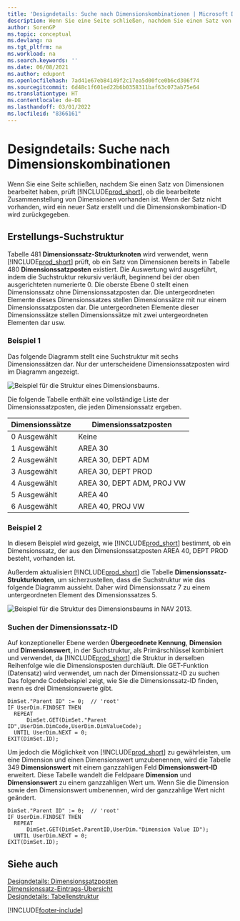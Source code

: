 ```yaml
---
title: 'Designdetails: Suche nach Dimensionskombinationen | Microsoft Docs'
description: Wenn Sie eine Seite schließen, nachdem Sie einen Satz von Dimensionen bearbeitet haben, prüft Business Central, ob die bearbeitete Zusammenstellung von Dimensionen vorhanden ist. Wenn der Satz nicht vorhanden, wird ein neuer Satz erstellt und die Dimensionskombination-ID wird zurückgegeben.
author: SorenGP
ms.topic: conceptual
ms.devlang: na
ms.tgt_pltfrm: na
ms.workload: na
ms.search.keywords: ''
ms.date: 06/08/2021
ms.author: edupont
ms.openlocfilehash: 7ad41e67eb84149f2c17ea5d00fce0b6cd306f74
ms.sourcegitcommit: 6d48c1f601ed22b6b0358311baf63c073ab75e64
ms.translationtype: HT
ms.contentlocale: de-DE
ms.lasthandoff: 03/01/2022
ms.locfileid: "8366161"
---
```

# <a name="design-details-searching-for-dimension-combinations"></a>Designdetails: Suche nach Dimensionskombinationen
Wenn Sie eine Seite schließen, nachdem Sie einen Satz von Dimensionen bearbeitet haben, prüft [!INCLUDE[prod_short](includes/prod_short.md)], ob die bearbeitete Zusammenstellung von Dimensionen vorhanden ist. Wenn der Satz nicht vorhanden, wird ein neuer Satz erstellt und die Dimensionskombination-ID wird zurückgegeben.  

## <a name="building-search-tree"></a>Erstellungs-Suchstruktur  
 Tabelle 481 **Dimensionssatz-Strukturknoten** wird verwendet, wenn [!INCLUDE[prod_short](includes/prod_short.md)] prüft, ob ein Satz von Dimensionen bereits in Tabelle 480 **Dimensionssatzposten** existiert. Die Auswertung wird ausgeführt, indem die Suchstruktur rekursiv verläuft, beginnend bei der oben ausgerichteten numerierte 0. Die oberste Ebene 0 stellt einen Dimensionssatz ohne Dimensionssatzposten dar. Die untergeordneten Elemente dieses Dimensionssatzes stellen Dimensionssätze mit nur einem Dimensionssatzposten dar. Die untergeordneten Elemente dieser Dimensionssätze stellen Dimensionssätze mit zwei untergeordneten Elementen dar usw.  

### <a name="example-1"></a>Beispiel 1  
 Das folgende Diagramm stellt eine Suchstruktur mit sechs Dimensionssätzen dar. Nur der unterscheidene Dimensionssatzposten wird im Diagramm angezeigt.  

 ![Beispiel für die Struktur eines Dimensionsbaums.](media/nav2013_dimension_tree.png "Beispiel einer Dimensionsbaumstruktur")  

 Die folgende Tabelle enthält eine vollständige Liste der Dimensionssatzposten, die jeden Dimensionssatz ergeben.  

|Dimensionssätze|Dimensionssatzposten|  
|--------------------|---------------------------|  
|0 Ausgewählt|Keine|  
|1 Ausgewählt|AREA 30|  
|2 Ausgewählt|AREA 30, DEPT ADM|  
|3 Ausgewählt|AREA 30, DEPT PROD|  
|4 Ausgewählt|AREA 30, DEPT ADM, PROJ VW|  
|5 Ausgewählt|AREA 40|  
|6 Ausgewählt|AREA 40, PROJ VW|  

### <a name="example-2"></a>Beispiel 2  
 In diesem Beispiel wird gezeigt, wie [!INCLUDE[prod_short](includes/prod_short.md)] bestimmt, ob ein Dimensionssatz, der aus den Dimensionssatzposten AREA 40, DEPT PROD besteht, vorhanden ist.  

 Außerdem aktualisiert [!INCLUDE[prod_short](includes/prod_short.md)] die Tabelle **Dimensionssatz-Strukturknoten**, um sicherzustellen, dass die Suchstruktur wie das folgende Diagramm aussieht. Daher wird Dimensionssatz 7 zu einem untergeordneten Element des Dimensionssatzes 5.  

 ![Beispiel für die Struktur des Dimensionsbaums in NAV 2013.](media/nav2013_dimension_tree_example2.png "Beispiel einer Dimensionsbaumstruktur in NAV 2013")  

### <a name="finding-dimension-set-id"></a>Suchen der Dimensionssatz-ID  
 Auf konzeptioneller Ebene werden **Übergeordnete Kennung**, **Dimension** und **Dimensionswert**, in der Suchstruktur, als Primärschlüssel kombiniert und verwendet, da [!INCLUDE[prod_short](includes/prod_short.md)] die Struktur in derselben Reihenfolge wie die Dimensionsposten durchläuft. Die GET-Funktion (Datensatz) wird verwendet, um nach der Dimensionssatz-ID zu suchen Das folgende Codebeispiel zeigt, wie Sie die Dimensionssatz-ID finden, wenn es drei Dimensionswerte gibt.  

```  
DimSet."Parent ID" := 0;  // 'root'  
IF UserDim.FINDSET THEN  
  REPEAT  
      DimSet.GET(DimSet."Parent ID",UserDim.DimCode,UserDim.DimValueCode);  
  UNTIL UserDim.NEXT = 0;  
EXIT(DimSet.ID);  

```  

Um jedoch die Möglichkeit von [!INCLUDE[prod_short](includes/prod_short.md)] zu gewährleisten, um eine Dimension und einen Dimensionswert umzubenennen, wird die Tabelle 349 **Dimensionswert** mit einem ganzzahligen Feld **Dimensionswert-ID** erweitert. Diese Tabelle wandelt die Feldpaare **Dimension** und **Dimensionswert** zu einem ganzzahligen Wert um. Wenn Sie die Dimension sowie den Dimensionswert umbenennen, wird der ganzzahlige Wert nicht geändert.  

```  
DimSet."Parent ID" := 0;  // 'root'  
IF UserDim.FINDSET THEN  
  REPEAT  
      DimSet.GET(DimSet.ParentID,UserDim."Dimension Value ID");  
  UNTIL UserDim.NEXT = 0;  
EXIT(DimSet.ID);  

```  

## <a name="see-also"></a>Siehe auch
    
 [Designdetails: Dimensionssatzposten](/dynamics365/business-central/design-details-dimension-set-entries-overview)   
 [Dimensionssatz-Eintrags-Übersicht](design-details-dimension-set-entries-overview.md)   
 [Designdetails: Tabellenstruktur](design-details-table-structure.md)   
 


[!INCLUDE[footer-include](includes/footer-banner.md)]